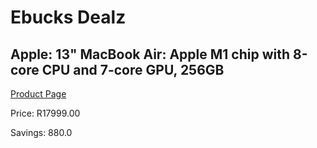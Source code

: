 
# Ebucks Dealz
## Apple: 13" MacBook Air: Apple M1 chip with 8-core CPU and 7-core GPU, 256GB
[Product Page](https://www.ebucks.com/web/shop/productSelected.do?prodId=1094813798&catId=247215498)

Price: R17999.00

Savings: 880.0


	
